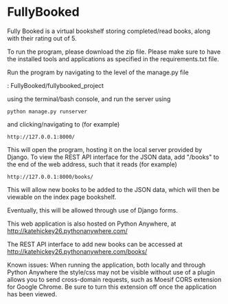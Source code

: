 # FullyBooked

Fully Booked is a virtual bookshelf storing completed/read books, along with their rating out of 5.

To run the program, please download the zip file. Please make sure to have the installed tools and applications as specified in the requirements.txt file.

Run the program by navigating to the level of the manage.py file

   : FullyBooked/fullybooked_project

using the terminal/bash console, and run the server using

    python manage.py runserver
    
and clicking/navigating to (for example)
    
    http://127.0.0.1:8000/

This will open the program, hosting it on the local server provided by Django.
To view the REST API interface for the JSON data, add "/books" to the end of the web address, such that it reads (for example)

    http://127.0.0.1:8000/books/   
   
This will allow new books to be added to the JSON data, which will then be viewable on the index page bookshelf.

Eventually, this will be allowed through use of Django forms.

This web application is also hosted on Python Anywhere, at http://katehickey26.pythonanywhere.com/

The REST API interface to add new books can be accessed at
http://katehickey26.pythonanywhere.com/books/

Known issues:
When running the application, both locally and through Python Anywhere the style/css may not be visible without use of a  plugin allows you to send cross-domain requests, such as Moesif CORS extension for Google Chrome.
Be sure to turn this extension off once the application has been viewed.

 